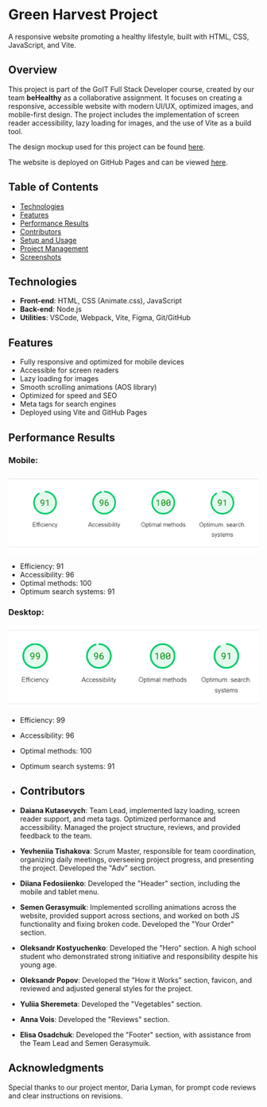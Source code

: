 # Green Harvest Project

A responsive website promoting a healthy lifestyle, built with HTML, CSS, JavaScript, and Vite.

## Overview
This project is part of the GoIT Full Stack Developer course, created by our team **beHealthy** as a collaborative assignment. It focuses on creating a responsive, accessible website with modern UI/UX, optimized images, and mobile-first design. The project includes the implementation of screen reader accessibility, lazy loading for images, and the use of Vite as a build tool.

The design mockup used for this project can be found [here](https://www.figma.com/design/ObvvH4JjCuw8gBzYmiLIII).

The website is deployed on GitHub Pages and can be viewed [here](https://mafsida.github.io/green-harvest-team-project/).

## Table of Contents
- [Technologies](#technologies)
- [Features](#features)
- [Performance Results](#performance-results)
- [Contributors](#contributors)
- [Setup and Usage](#setup-and-usage)
- [Project Management](#project-management)
- [Screenshots](#screenshots)

## Technologies
- **Front-end**: HTML, CSS (Animate.css), JavaScript
- **Back-end**: Node.js
- **Utilities**: VSCode, Webpack, Vite, Figma, Git/GitHub

## Features
- Fully responsive and optimized for mobile devices
- Accessible for screen readers
- Lazy loading for images
- Smooth scrolling animations (AOS library)
- Optimized for speed and SEO
- Meta tags for search engines
- Deployed using Vite and GitHub Pages

## Performance Results

### Mobile:
![Mobile Performance](./src/img/screenshots/mobile-performance.png)

- Efficiency: 91
- Accessibility: 96
- Optimal methods: 100
- Optimum search systems: 91

### Desktop:
![Desktop Performance](./src/img/screenshots/desktop-performance.png)

- Efficiency: 99
- Accessibility: 96
- Optimal methods: 100
- Optimum search systems: 91

- ## Contributors

- **Daiana Kutasevych**: Team Lead, implemented lazy loading, screen reader support, and meta tags. Optimized performance and accessibility. Managed the project structure, reviews, and provided feedback to the team.
  
- **Yevheniia Tishakova**: Scrum Master, responsible for team coordination, organizing daily meetings, overseeing project progress, and presenting the project. Developed the "Adv" section.
  
- **Diiana Fedosiienko**: Developed the "Header" section, including the mobile and tablet menu.
  
- **Semen Gerasymuik**: Implemented scrolling animations across the website, provided support across sections, and worked on both JS functionality and fixing broken code. Developed the "Your Order" section.
  
- **Oleksandr Kostyuchenko**: Developed the "Hero" section. A high school student who demonstrated strong initiative and responsibility despite his young age.
  
- **Oleksandr Popov**: Developed the "How it Works" section, favicon, and reviewed and adjusted general styles for the project.
  
- **Yuliia Sheremeta**: Developed the "Vegetables" section.
  
- **Anna Vois**: Developed the "Reviews" section.
  
- **Elisa Osadchuk**: Developed the "Footer" section, with assistance from the Team Lead and Semen Gerasymuik.

## Acknowledgments

Special thanks to our project mentor, Daria Lyman, for prompt code reviews and clear instructions on revisions.
